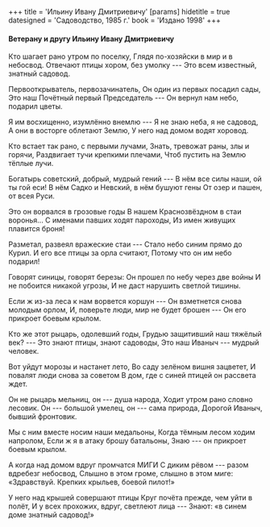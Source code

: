 +++
title = 'Ильину Ивану Дмитриевичу'
[params]
  hidetitle = true
  datesigned = 'Садоводство, 1985 г.'
  book = 'Издано 1998'
+++
#### Ветерану и другу Ильину Ивану Дмитриевичу

Кто шагает рано утром по поселку,
Глядя по-хозяйски в мир и в небосвод.
Отвечают птицы хором, без умолку ---
Это всем известный, знатный садовод.

Первооткрыватель, первозачинатель,
Он один из первых посадил сады,
Это наш Почётный первый Председатель ---
Он вернул нам небо, подарил цветы.

Я им восхищенно, изумлённо внемлю ---
Я не знаю неба, я не садовод,
А они в восторге облетают Землю,
У него над домом водят хоровод.

Кто встает так рано, с первыми лучами,
Знать, тревожат раны, злы и горячи,
Раздвигает тучи крепкими плечами,
Чтоб пустить на Землю тёплые лучи.

Богатырь советский, добрый, мудрый гений ---
В нём все силы наши, ой ты гой еси!
В нём Садко и Невский, в нём бушуют гены
От озер и пашен, от всея Руси.

Это он ворвался в грозовые годы
В нашем Краснозвёздном в стаи воронья...
С именами павших ходят пароходы,
Из имен живущих плавится броня!

Разметал, развеял вражеские стаи ---
Стало небо синим прямо до Курил.
И его все птицы за орла считают,
Потому что он им небо подарил!

Говорят синицы, говорят березы:
Он прошел по небу через две войны
И не побоится никакой угрозы,
И не даст нарушить светлой тишины.

Если ж из-за леса к нам ворвется коршун ---
Он взметнется снова молодым орлом,
И, поверьте люди, мир не будет брошен ---
Он его прикроет боевым крылом.

Кто же этот рыцарь, одолевший годы,
Грудью защитивший наш тяжёлый век? ---
Это знают птицы, знают садоводы,
Это наш Иваныч --- мудрый человек.

Вот уйдут морозы и настанет лето,
Во саду зелёном вишня зацветет,
И повалят люди снова за советом
В дом, где с синей птицей он рассвета ждет.

Он не рыцарь мельниц, он --- душа народа,
Ходит утром рано словно лесовик.
Он --- большой умелец, он --- сама природа,
Дорогой Иваныч, бывший фронтовик.

Мы с ним вместе носим наши медальоны,
Когда тёмным лесом ходим напролом,
Если ж я в атаку брошу батальоны,
Знаю --- он прикроет боевым крылом.

А когда над домом вдруг промчатся МИГИ
С диким рёвом --- разом вдребезг небосвод,
Слышно в этом громе, слышно в этом миге:
«Здравствуй. Крепких крыльев, боевой пилот!»

У него над крышей совершают птицы
Круг почёта прежде, чем уйти в полёт,
И у всех прохожих, вдруг, светлеют лица ---
Знают: «в синем доме знатный садовод!»

<!-- Садоводство. 1985 г. -->
<!-- Издано 1998 -->
